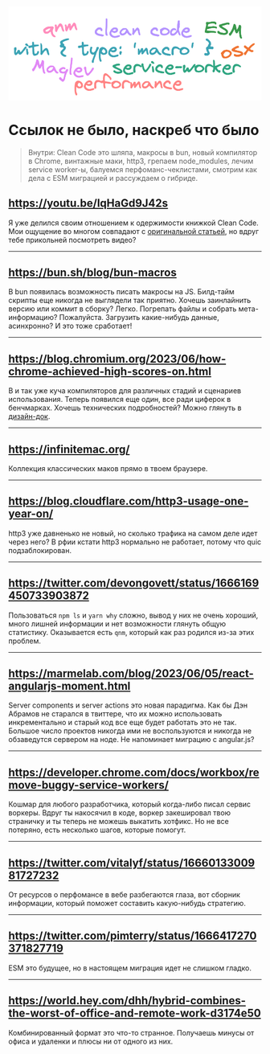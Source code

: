 <p align="center">
  <img alt="" src="./2023-06-09.png" style="width: 640px">
</p>

# Ссылок не было, наскреб что было

> Внутри: Clean Code это шляпа, макросы в bun, новый компилятор в Chrome, винтажные маки, http3, грепаем node_modules, лечим service worker-ы, балуемся перфоманс-чеклистами, смотрим как дела с ESM миграцией и рассуждаем о гибриде.

## https://youtu.be/IqHaGd9J42s

Я уже делился своим отношением к одержимости книжкой Clean Code. Мои ощущение во многом совпадают с [оригинальной статьей](https://qntm.org/clean), но вдруг тебе прикольней посмотреть видео?

---

## https://bun.sh/blog/bun-macros

В bun появилась возможность писать макросы на JS. Билд-тайм скрипты еще никогда не выглядели так приятно. Хочешь заинлайнить версию или коммит в сборку? Легко. Погрепать файлы и собрать мета-информацию? Пожалуйста. Загрузить какие-нибудь данные, асинхронно? И это тоже сработает!

---

## https://blog.chromium.org/2023/06/how-chrome-achieved-high-scores-on.html

В и так уже куча компиляторов для различных стадий и сценариев использования. Теперь появился еще один, все ради циферок в бенчмарках. Хочешь технических подробностей? Можно глянуть в [дизайн-док](https://docs.google.com/document/d/13CwgSL4yawxuYg3iNlM-4ZPCB8RgJya6b8H_E2F-Aek/edit?usp=sharing).

---

## https://infinitemac.org/

Коллекция классических маков прямо в твоем браузере.

---

## https://blog.cloudflare.com/http3-usage-one-year-on/

http3 уже давненько не новый, но сколько трафика на самом деле идет через него? В рфии кстати http3 нормально не работает, потому что quic подзаблокирован.

---

## https://twitter.com/devongovett/status/1666169450733903872

Пользоваться `npm ls` и `yarn why` сложно, вывод у них не очень хороший, много лишней информации и нет возможности глянуть общую статистику. Оказывается есть `qnm`, который как раз родился из-за этих проблем.

---

## https://marmelab.com/blog/2023/06/05/react-angularjs-moment.html

Server components и server actions это новая парадигма. Как бы Дэн Абрамов не старался в твиттере, что их можно использовать инкрементально и старый код все еще будет работать это не так. Большое число проектов никогда ими не воспользуются и никогда не обзаведутся сервером на ноде. Не напоминает миграцию с angular.js?

---

## https://developer.chrome.com/docs/workbox/remove-buggy-service-workers/

Кошмар для любого разработчика, который когда-либо писал сервис воркеры. Вдруг ты накосячил в коде, воркер закешировал твою страничку и ты теперь не можешь выкатить хотфикс. Но не все потеряно, есть несколько шагов, которые помогут.

---

## https://twitter.com/vitalyf/status/1666013300981727232

От ресурсов о перфомансе в вебе разбегаются глаза, вот сборник информации, который поможет составить какую-нибудь стратегию.

---

## https://twitter.com/pimterry/status/1666417270371827719

ESM это будущее, но в настоящем миграция идет не слишком гладко.

---

## https://world.hey.com/dhh/hybrid-combines-the-worst-of-office-and-remote-work-d3174e50

Комбинированный формат это что-то странное. Получаешь минусы от офиса и удаленки и плюсы ни от одного из них.
